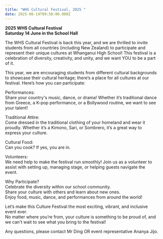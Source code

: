 ```yaml
---
title: "WHS Cultural Festival, 2025 "
date: 2025-06-14T09:58:00.000Z
---
```

**2025 WHS Cultural Festival**  
**Saturday 14 June in the School Hall**

The WHS Cultural Festival is back this year, and we are thrilled to invite students from all countries (including New Zealand) to participate and represent their unique cultures at Whanganui High School! This festival is a celebration of diversity, creativity, and unity, and we want YOU to be a part of it.  

This year, we are encouraging students from different cultural backgrounds to showcase their cultural heritage; there’s a place for all cultures at our festival. Here’s how you can participate:  


Performances:  
Share your country's music, dance, or drama! Whether it’s traditional dance from Greece, a K-pop performance, or a Bollywood routine, we want to see your talent! 

Traditional Attire:  
Come dressed in the traditional clothing of your homeland and wear it proudly. Whether it’s a Kimono, Sari, or Sombrero, it’s a great way to express your culture.  

Cultural Food:  
Can you cook? If yes, you are in.  

Volunteers:  
We need help to make the festival run smoothly! Join us as a volunteer to assist with setting up, managing stage, or helping guests navigate the event.  

Why Participate?  
Celebrate the diversity within our school community.  
Share your culture with others and learn about new ones.  
Enjoy food, music, dance, and performances from around the world!  

Let’s make this Culture Festival the most exciting, vibrant, and inclusive event ever.  
No matter where you’re from, your culture is something to be proud of, and we can't wait to see what you bring to the festival!  

Any questions, please contact Mr Ding OR event representative Ananya Jijo.

